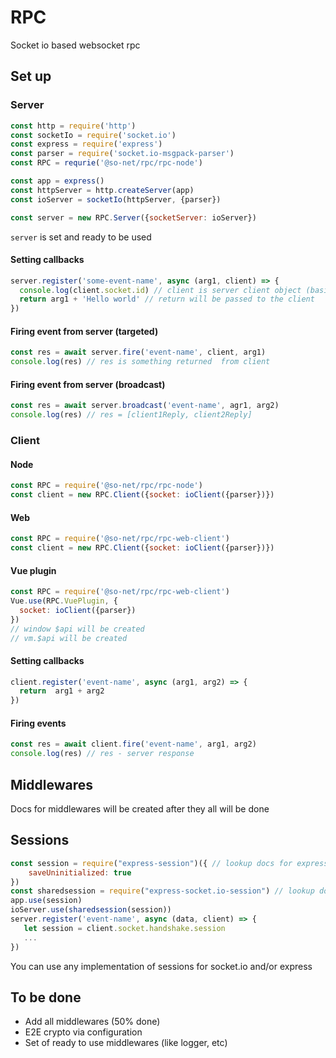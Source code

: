 # RPC
Socket io based websocket rpc
## Set up
### Server
```js
const http = require('http')
const socketIo = require('socket.io')
const express = require('express')
const parser = require('socket.io-msgpack-parser')
const RPC = requrie('@so-net/rpc/rpc-node')

const app = express()
const httpServer = http.createServer(app)
const ioServer = socketIo(httpServer, {parser})

const server = new RPC.Server({socketServer: ioServer})
```
`server` is set and ready to be used
#### Setting callbacks
```js
server.register('some-event-name', async (arg1, client) => {
  console.log(client.socket.id) // client is server client object (basicly you need only client.socket)
  return arg1 + 'Hello world' // return will be passed to the client
})
```
#### Firing event from server (targeted)
```js
const res = await server.fire('event-name', client, arg1)
console.log(res) // res is something returned  from client
```
#### Firing event from server (broadcast)
```js
const res = await server.broadcast('event-name', agr1, arg2)
console.log(res) // res = [client1Reply, client2Reply]
```

### Client
#### Node
```js
const RPC = require('@so-net/rpc/rpc-node')
const client = new RPC.Client({socket: ioClient({parser})})
```
#### Web
```js
const RPC = require('@so-net/rpc/rpc-web-client')
const client = new RPC.Client({socket: ioClient({parser})})
```
#### Vue plugin
```js
const RPC = require('@so-net/rpc/rpc-web-client')
Vue.use(RPC.VuePlugin, {
  socket: ioClient({parser})
}) 
// window $api will be created
// vm.$api will be created
```
#### Setting callbacks
```js
client.register('event-name', async (arg1, arg2) => {
  return  arg1 + arg2
})
```
#### Firing events
```js
const res = await client.fire('event-name', arg1, arg2)
console.log(res) // res - server response
```
## Middlewares
Docs for middlewares will be created after they all will be done
## Sessions
```js
const session = require("express-session")({ // lookup docs for express-session
	saveUninitialized: true
})
const sharedsession = require("express-socket.io-session") // lookup docs for express-socket.io-session
app.use(session)
ioServer.use(sharedsession(session))
server.register('event-name', async (data, client) => {
   let session = client.socket.handshake.session
   ...
})
```
You can use any implementation of sessions for socket.io and/or express
## To be done
* Add all middlewares (50% done)
* E2E crypto via configuration
* Set of ready to use middlewares (like logger, etc)